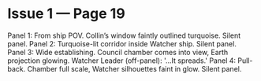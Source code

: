 # Issue 1 — Page 19

Panel 1: From ship POV. Collin’s window faintly outlined turquoise. Silent panel.
Panel 2: Turquoise-lit corridor inside Watcher ship. Silent panel.
Panel 3: Wide establishing. Council chamber comes into view, Earth projection glowing. Watcher Leader (off-panel): '…It spreads.'
Panel 4: Pull-back. Chamber full scale, Watcher silhouettes faint in glow. Silent panel.
